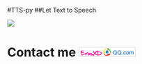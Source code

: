 #TTS-py ##Let Text to Speech

![](https://img.shields.io/badge/Python-2.7-brightgreen.svg)
# Contact me ![](image/email_image.png)

